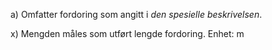 a) Omfatter fordoring som angitt i *den spesielle beskrivelsen*.

x) Mengden måles som utført lengde fordoring. Enhet: m

